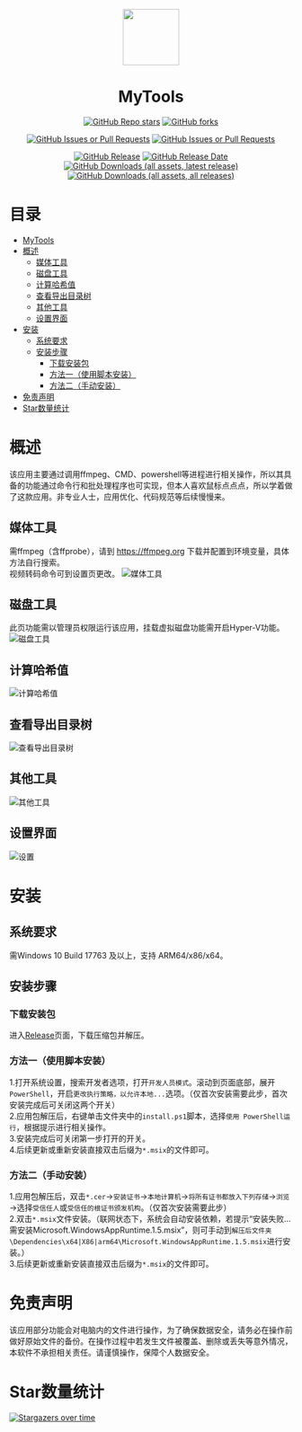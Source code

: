 <p align="center">
<img src="Images/Logo/MyTools.png" width="100px"/>
</p>
<div align="center">

# MyTools
[![GitHub Repo stars](https://img.shields.io/github/stars/Nostalgia-WZQ/MyTools?style=flat)](https://github.com/Nostalgia-WZQ/MyTools/stargazers)
[![GitHub forks](https://img.shields.io/github/forks/Nostalgia-WZQ/MyTools)](https://github.com/Nostalgia-WZQ/MyTools/forks)

[![GitHub Issues or Pull Requests](https://img.shields.io/github/issues/Nostalgia-WZQ/MyTools)](https://github.com/Nostalgia-WZQ/MyTools/issues?q=is%3Aopen+is%3Aissue)
[![GitHub Issues or Pull Requests](https://img.shields.io/github/issues-closed/Nostalgia-WZQ/MyTools)](https://github.com/Nostalgia-WZQ/MyTools/issues?q=is%3Aissue+is%3Aclosed)

[![GitHub Release](https://img.shields.io/github/v/release/Nostalgia-WZQ/MyTools)](https://github.com/Nostalgia-WZQ/MyTools/releases)
[![GitHub Release Date](https://img.shields.io/github/release-date/Nostalgia-WZQ/MyTools)](https://github.com/Nostalgia-WZQ/MyTools/releases/latest)
[![GitHub Downloads (all assets, latest release)](https://img.shields.io/github/downloads/Nostalgia-WZQ/MyTools/latest/total)](https://github.com/Nostalgia-WZQ/MyTools/releases/latest)
[![GitHub Downloads (all assets, all releases)](https://img.shields.io/github/downloads/Nostalgia-WZQ/MyTools/total)](https://github.com/Nostalgia-WZQ/MyTools/releases) 
</div>

# 目录
- [MyTools](#MyTools)
- [概述](#概述)
	- [媒体工具](#媒体工具)
	- [磁盘工具](#磁盘工具)
	- [计算哈希值](#计算哈希值)
	- [查看导出目录树](#查看导出目录树)
	- [其他工具](#其他工具)
	- [设置界面](#设置界面)
- [安装](#安装)
	- [系统要求](#系统要求)
	- [安装步骤](#安装步骤)
		- [下载安装包](#下载安装包)
		- [方法一（使用脚本安装）](#方法一（使用脚本安装）)
		- [方法二（手动安装）](#方法二（手动安装）)
- [免责声明](#免责声明)
- [Star数量统计](#Star数量统计)

# 概述
该应用主要通过调用ffmpeg、CMD、powershell等进程进行相关操作，所以其具备的功能通过命令行和批处理程序也可实现，但本人喜欢鼠标点点点，所以学着做了这款应用。非专业人士，应用优化、代码规范等后续慢慢来。
## 媒体工具
需ffmpeg（含ffprobe），请到 https://ffmpeg.org 下载并配置到环境变量，具体方法自行搜索。  
视频转码命令可到设置页更改。
![媒体工具](Images/Screenshots/媒体工具.png)
## 磁盘工具
此页功能需以管理员权限运行该应用，挂载虚拟磁盘功能需开启Hyper-V功能。
![磁盘工具](Images/Screenshots/磁盘工具.png)
## 计算哈希值
![计算哈希值](Images/Screenshots/计算哈希值.png)
## 查看导出目录树
![查看导出目录树](Images/Screenshots/查看导出目录树.png)
## 其他工具
![其他工具](Images/Screenshots/其他工具.png)
## 设置界面
![设置](Images/Screenshots/设置.png)
# 安装
## 系统要求
需Windows 10 Build 17763 及以上，支持 ARM64/x86/x64。
## 安装步骤
### 下载安装包
进入[Release](https://github.com/Nostalgia-WZQ/MyTools/releases)页面，下载压缩包并解压。  
### 方法一（使用脚本安装）
1.打开系统设置，搜索开发者选项，打开`开发人员模式`。滚动到页面底部，展开`PowerShell`，开启`更改执行策略，以允许本地...`选项。（仅首次安装需要此步，首次安装完成后可关闭这两个开关）  
2.应用包解压后，右键单击文件夹中的`install.ps1`脚本，选择`使用 PowerShell运行`，根据提示进行相关操作。  
3.安装完成后可关闭第一步打开的开关。   
4.后续更新或重新安装直接双击后缀为`*.msix`的文件即可。
### 方法二（手动安装）
1.应用包解压后，双击`*.cer`→`安装证书`→`本地计算机`→`将所有证书都放入下列存储`→`浏览`→选择`受信任人`或`受信任的根证书颁发机构`。（仅首次安装需要此步）   
2.双击`*.msix`文件安装。（联网状态下，系统会自动安装依赖，若提示“安装失败...需安装Microsoft.WindowsAppRuntime.1.5.msix”，则可手动到`解压后文件夹\Dependencies\x64|X86|arm64\Microsoft.WindowsAppRuntime.1.5.msix`进行安装。）   
3.后续更新或重新安装直接双击后缀为`*.msix`的文件即可。
# 免责声明
该应用部分功能会对电脑内的文件进行操作，为了确保数据安全，请务必在操作前做好原始文件的备份。在操作过程中若发生文件被覆盖、删除或丢失等意外情况，本软件不承担相关责任。请谨慎操作，保障个人数据安全。
# Star数量统计
[![Stargazers over time](https://starchart.cc/Nostalgia-WZQ/MyTools.svg?variant=adaptive)](https://starchart.cc/Nostalgia-WZQ/MyTools)